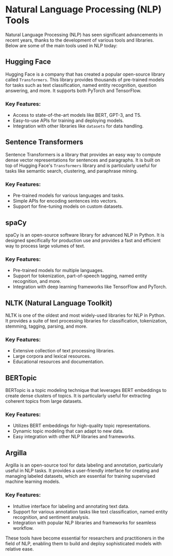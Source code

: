 # Natural Language Processing (NLP) Tools

Natural Language Processing (NLP) has seen significant advancements in recent years, thanks to the development of various tools and libraries. Below are some of the main tools used in NLP today:

## Hugging Face

Hugging Face is a company that has created a popular open-source library called `Transformers`. This library provides thousands of pre-trained models for tasks such as text classification, named entity recognition, question answering, and more. It supports both PyTorch and TensorFlow.

### Key Features:
- Access to state-of-the-art models like BERT, GPT-3, and T5.
- Easy-to-use APIs for training and deploying models.
- Integration with other libraries like `datasets` for data handling.

## Sentence Transformers

Sentence Transformers is a library that provides an easy way to compute dense vector representations for sentences and paragraphs. It is built on top of Hugging Face's `Transformers` library and is particularly useful for tasks like semantic search, clustering, and paraphrase mining.

### Key Features:
- Pre-trained models for various languages and tasks.
- Simple APIs for encoding sentences into vectors.
- Support for fine-tuning models on custom datasets.

## spaCy

spaCy is an open-source software library for advanced NLP in Python. It is designed specifically for production use and provides a fast and efficient way to process large volumes of text.

### Key Features:
- Pre-trained models for multiple languages.
- Support for tokenization, part-of-speech tagging, named entity recognition, and more.
- Integration with deep learning frameworks like TensorFlow and PyTorch.

## NLTK (Natural Language Toolkit)

NLTK is one of the oldest and most widely-used libraries for NLP in Python. It provides a suite of text processing libraries for classification, tokenization, stemming, tagging, parsing, and more.

### Key Features:
- Extensive collection of text processing libraries.
- Large corpora and lexical resources.
- Educational resources and documentation.

## BERTopic

BERTopic is a topic modeling technique that leverages BERT embeddings to create dense clusters of topics. It is particularly useful for extracting coherent topics from large datasets.

### Key Features:
- Utilizes BERT embeddings for high-quality topic representations.
- Dynamic topic modeling that can adapt to new data.
- Easy integration with other NLP libraries and frameworks.

## Argilla

Argilla is an open-source tool for data labeling and annotation, particularly useful in NLP tasks. It provides a user-friendly interface for creating and managing labeled datasets, which are essential for training supervised machine learning models.

### Key Features:
- Intuitive interface for labeling and annotating text data.
- Support for various annotation tasks like text classification, named entity recognition, and sentiment analysis.
- Integration with popular NLP libraries and frameworks for seamless workflow.

These tools have become essential for researchers and practitioners in the field of NLP, enabling them to build and deploy sophisticated models with relative ease.
